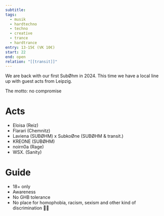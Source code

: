 ```yaml
---
subtitle: 
tags:
  - musik
  - hardtechno
  - techno
  - creative
  - trance
  - hardtrance
entry: 13-15€ (VK 10€)
start: 22
end: open
relation: "[[transit]]"
---
```

We are back with our first SubØhm in 2024. This time we have a local line up with guest acts from Leipzig.

The motto: no compromise

# Acts
- Eloisa (Reiz)
- Flarari (Chemnitz)
- Laviena (SUBØHM) x SubkoØne (SUBØHM & transit.)
- KREONE (SUBØHM)
- noirn0a (Rage)
- WSX. (Sanity)

# Guide
- 18+ only
- Awareness
- No GHB tolerance
- No place for homophobia, racism, sexism and other kind of discrimination 🏳️‍🌈